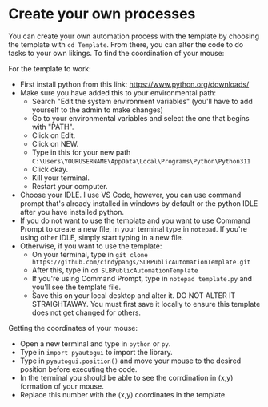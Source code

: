 # Create your own processes
You can create your own automation process with the template by choosing the template with ```cd Template```. From there, you can alter the code to do tasks to your own likings. 
To find the coordination of your mouse:

For the template to work:
- First install python from this link: https://www.python.org/downloads/
- Make sure you have added this to your environmental path:
    - Search "Edit the system environment variables" (you'll have to add yourself to the admin to make changes)
    - Go to your environmental variables and select the one that begins with "PATH".
    - Click on Edit.
    - Click on NEW.
    - Type in this for your new path ```C:\Users\YOURUSERNAME\AppData\Local\Programs\Python\Python311```
    - Click okay.
    - Kill your terminal.
    - Restart your computer.
- Choose your IDLE. I use VS Code, however, you can use command prompt that's already installed in windows by default or the python IDLE after you have installed python.
- If you do not want to use the template and you want to use Command Prompt to create a new file, in your terminal type in ```notepad```. If you're using other IDLE, simply start typing in a new file.
- Otherwise, if you want to use the template:
    - On your terminal, type in ```git clone https://github.com/cindypangs/SLBPublicAutomationTemplate.git```
    - After this, type in ```cd SLBPublicAutomationTemplate```
    - If you're using Command Prompt, type in ```notepad template.py``` and you'll see the template file.
    - Save this on your local desktop and alter it. DO NOT ALTER IT STRAIGHTAWAY. You must first save it locally to ensure this template does not get changed for others.

Getting the coordinates of your mouse:
- Open a new terminal and type in ```python``` or ```py```.
- Type in ```import pyautogui``` to import the library.
- Type in ```pyautogui.position()``` and move your mouse to the desired position before executing the code.
- In the terminal you should be able to see the corrdination in (x,y) formation of your mouse.
- Replace this number with the (x,y) coordinates in the template.

